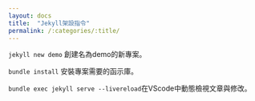 ```yaml
---
layout: docs
title:  "Jekyll架設指令"
permalink: /:categories/:title/
---
```


`jekyll new demo` 創建名為demo的新專案。

`bundle install` 安裝專案需要的函示庫。

`bundle exec jekyll serve --livereload`在VScode中動態檢視文章與修改。